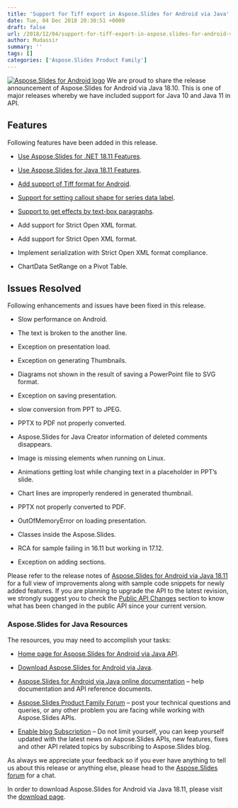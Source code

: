 ```yaml
---
title: 'Support for Tiff export in Aspose.Slides for Android via Java'
date: Tue, 04 Dec 2018 20:30:51 +0000
draft: false
url: /2018/12/04/support-for-tiff-export-in-aspose.slides-for-android-via-java/
author: Mudassir
summary: ''
tags: []
categories: ['Aspose.Slides Product Family']
---
```


[![Aspose.Slides for Android logo][1]](https://blog.aspose.com/wp-content/uploads/sites/2/2013/12/aspose_slides-for-android-e1386844644397.png) We are proud to share the release announcement of Aspose.Slides for Android via Java 18.10. This is one of major releases whereby we have included support for Java 10 and Java 11 in API.

## Features

Following features have been added in this release.

*   [Use Aspose.Slides for .NET 18.11 Features][2].
    
*   [Use Aspose.Slides for Java 18.11 Features][3].
    
*   [Add support of Tiff format for Android][4].
    
*   [Support for setting callout shape for series data label][5].
    
*   [Support to get effects by text-box paragraphs][6].
    
*   Add support for Strict Open XML format.
    
*   Add support for Strict Open XML format.
    

*   Implement serialization with Strict Open XML format compliance.
    
*   ChartData SetRange on a Pivot Table.
    

## Issues Resolved

Following enhancements and issues have been fixed in this release.

*   Slow performance on Android.
    
*   The text is broken to the another line.
    
*   Exception on presentation load.
    
*   Exception on generating Thumbnails.
    
*   Diagrams not shown in the result of saving a PowerPoint file to SVG format.
    
*   Exception on saving presentation.
    
*   slow conversion from PPT to JPEG.
    
*   PPTX to PDF not properly converted.
    
*   Aspose.Slides for Java Creator information of deleted comments disappears.
    
*   Image is missing elements when running on Linux.
    
*   Animations getting lost while changing text in a placeholder in PPT’s slide.
    
*   Chart lines are improperly rendered in generated thumbnail.
    
*   PPTX not properly converted to PDF.
    
*   OutOfMemoryError on loading presentation.
    
*   Classes inside the Aspose.Slides.
    
*   RCA for sample failing in 16.11 but working in 17.12.
    
*   Exception on adding sections.
    

Please refer to the release notes of [Aspose.Slides for Android via Java 18.11][7] for a full view of improvements along with sample code snippets for newly added features. If you are planning to upgrade the API to the latest revision, we strongly suggest you to check the [Public API Changes][8] section to know what has been changed in the public API since your current version.

### Aspose.Slides for Java Resources

The resources, you may need to accomplish your tasks:

*   [Home page for Aspose.Slides for Android via Java API][9].
    
*   [Download Aspose.Slides for Android via Java][10].
    
*   [Aspose.Slides for Android via Java online documentation][11] – help documentation and API reference documents.
    
*   [Aspose.Slides Product Family Forum][12] – post your technical questions and queries, or any other problem you are facing while working with Aspose.Slides APIs.
    
*   [Enable blog Subscription][13] – Do not limit yourself, you can keep yourself updated with the latest news on Aspose.Slides APIs, new features, fixes and other API related topics by subscribing to Aspose.Slides blog.
    

As always we appreciate your feedback so if you ever have anything to tell us about this release or anything else, please head to the [Aspose.Slides forum][14] for a chat.

In order to download Aspose.Slides for Android via Java 18.11, please visit the [download page][15].




[1]: https://blog.aspose.com/wp-content/uploads/sites/2/2013/12/aspose_slides-for-android-e1386844644397.png "Aspose.Slides for Android logo"
[2]: https://docs.aspose.com/display/slidesnet/Aspose.Slides+for+.NET+18.11+Release+Notes
[3]: https://docs.aspose.com/display/slidesjava/Aspose.Slides+for+Java+18.11+Release+Notes
[4]: https://docs.aspose.com/display/slidesjava/Converting+a+Presentation#ConvertingaPresentation-ConvertingPresentationtoTIFF
[5]: https://docs.aspose.com/display/slidesjava/Editing+Chart's+Content#EditingChart'sContent-SettingCalloutForDoughnutchart
[6]: https://docs.aspose.com/display/slidesjava/Text+Formatting#TextFormatting-Supporttogeteffectsbytext-boxparagraphs
[7]: https://docs.aspose.com/display/slidesjava/Aspose.Slides+for+Android+via+Java+18.11+Release+Notes
[8]: https://docs.aspose.com/display/slidesjava/Aspose.Slides+for+Android+via+Java+18.11+Release+Notes
[9]: https://products.aspose.com/slides/android-java
[10]: https://artifact.aspose.com/webapp/#/artifacts/browse/tree/General/repo/com/aspose/aspose-slides/18.11
[11]: https://docs.aspose.com/display/slidesjava/Home
[12]: https://forum.aspose.com/c/slides
[13]: https://blog.aspose.com/category/aspose-products/aspose-slides-product-family/
[14]: https://forum.aspose.com/c/slides
[15]: https://downloads.aspose.com/slides/androidjava




